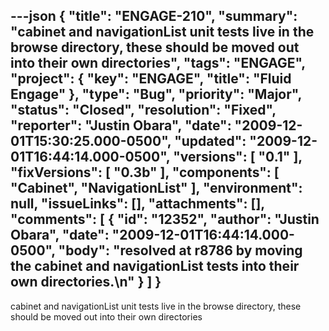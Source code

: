 ---json
{
  "title": "ENGAGE-210",
  "summary": "cabinet and navigationList unit tests live in the browse directory, these should be moved out into their own directories",
  "tags": "ENGAGE",
  "project": {
    "key": "ENGAGE",
    "title": "Fluid Engage"
  },
  "type": "Bug",
  "priority": "Major",
  "status": "Closed",
  "resolution": "Fixed",
  "reporter": "Justin Obara",
  "date": "2009-12-01T15:30:25.000-0500",
  "updated": "2009-12-01T16:44:14.000-0500",
  "versions": [
    "0.1"
  ],
  "fixVersions": [
    "0.3b"
  ],
  "components": [
    "Cabinet",
    "NavigationList"
  ],
  "environment": null,
  "issueLinks": [],
  "attachments": [],
  "comments": [
    {
      "id": "12352",
      "author": "Justin Obara",
      "date": "2009-12-01T16:44:14.000-0500",
      "body": "resolved at r8786 by moving the cabinet and navigationList tests into their own directories.\n"
    }
  ]
}
---
cabinet and navigationList unit tests live in the browse directory, these should be moved out into their own directories

        
